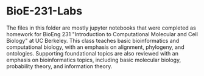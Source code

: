 # BioE-231-Labs

The files in this folder are mostly jupyter notebooks that were completed as homework for BioEng 231 "Introduction to Computational Molecular and Cell Biology" at UC Berkeley. This class teaches basic bioinformatics and computational biology, with an emphasis on alignment, phylogeny, and ontologies. Supporting foundational topics are also reviewed with an emphasis on bioinformatics topics, including basic molecular biology, probability theory, and information theory.
